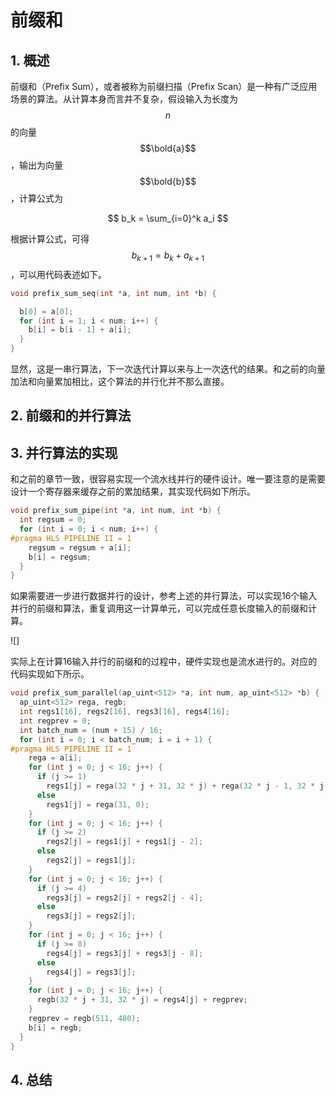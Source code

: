 # 前缀和

## 1. 概述

前缀和（Prefix Sum），或者被称为前缀扫描（Prefix Scan）是一种有广泛应用场景的算法。从计算本身而言并不复杂，假设输入为长度为$$n$$的向量 $$\bold{a}$$ ，输出为向量$$\bold{b}$$，计算公式为

$$
b_k = \sum_{i=0}^k a_i
$$

根据计算公式，可得$$b_{k+1} = b_{k} + a_{k+1}$$，可以用代码表述如下。

```c
void prefix_sum_seq(int *a, int num, int *b) {

  b[0] = a[0];
  for (int i = 1; i < num; i++) {
    b[i] = b[i - 1] + a[i];
  }
}
```

显然，这是一串行算法，下一次迭代计算以来与上一次迭代的结果。和之前的向量加法和向量累加相比，这个算法的并行化并不那么直接。

## 2. 前缀和的并行算法





## 3. 并行算法的实现

和之前的章节一致，很容易实现一个流水线并行的硬件设计。唯一要注意的是需要设计一个寄存器来缓存之前的累加结果，其实现代码如下所示。

```c
void prefix_sum_pipe(int *a, int num, int *b) {
  int regsum = 0;
  for (int i = 0; i < num; i++) {
#pragma HLS PIPELINE II = 1
    regsum = regsum + a[i];
    b[i] = regsum;
  }
}
```

如果需要进一步进行数据并行的设计，参考上述的并行算法，可以实现16个输入并行的前缀和算法，重复调用这一计算单元，可以完成任意长度输入的前缀和计算。

!\[\]

实际上在计算16输入并行的前缀和的过程中，硬件实现也是流水进行的。对应的代码实现如下所示。

```c
void prefix_sum_parallel(ap_uint<512> *a, int num, ap_uint<512> *b) {
  ap_uint<512> rega, regb;
  int regs1[16], regs2[16], regs3[16], regs4[16];
  int regprev = 0;
  int batch_num = (num + 15) / 16;
  for (int i = 0; i < batch_num; i = i + 1) {
#pragma HLS PIPELINE II = 1
    rega = a[i];
    for (int j = 0; j < 16; j++) {
      if (j >= 1)
        regs1[j] = rega(32 * j + 31, 32 * j) + rega(32 * j - 1, 32 * j - 32);
      else
        regs1[j] = rega(31, 0);
    }
    for (int j = 0; j < 16; j++) {
      if (j >= 2)
        regs2[j] = regs1[j] + regs1[j - 2];
      else
        regs2[j] = regs1[j];
    }
    for (int j = 0; j < 16; j++) {
      if (j >= 4)
        regs3[j] = regs2[j] + regs2[j - 4];
      else
        regs3[j] = regs2[j];
    }
    for (int j = 0; j < 16; j++) {
      if (j >= 8)
        regs4[j] = regs3[j] + regs3[j - 8];
      else
        regs4[j] = regs3[j];
    }
    for (int j = 0; j < 16; j++) {
      regb(32 * j + 31, 32 * j) = regs4[j] + regprev;
    }
    regprev = regb(511, 480);
    b[i] = regb;
  }
}
```





## 4. 总结



